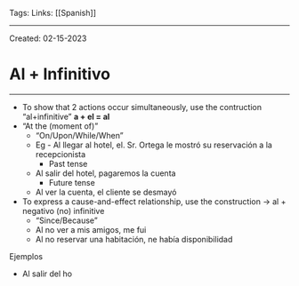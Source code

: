 Tags:
Links: [[Spanish]]

---
Created: 02-15-2023
# Al + Infinitivo
---
- To show that 2 actions occur simultaneously, use the contruction “al+infinitive”
**a + el = al**
- “At the (moment of)”
	- “On/Upon/While/When”
	- Eg - Al llegar al hotel, el. Sr. Ortega le mostró su reservación a la recepcionista
		- Past tense
	- Al salir del hotel, pagaremos la cuenta
		- Future tense
	- Al ver la cuenta, el cliente se desmayó
- To express a cause-and-effect relationship, use the construction → al + negativo (no) infinitive
	- “Since/Because”
	- Al no ver a mis amigos, me fui
	- Al no reservar una habitación, ne había disponibilidad

Ejemplos
- Al salir del ho
